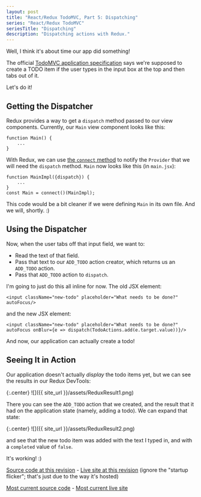 ```yaml
---
layout: post
title: "React/Redux TodoMVC, Part 5: Dispatching"
series: "React/Redux TodoMVC"
seriesTitle: "Dispatching"
description: "Dispatching actions with Redux."
---
```


Well, I think it's about time our app did something!

The official [TodoMVC application specification](https://github.com/tastejs/todomvc/blob/master/app-spec.md) says we're supposed to create a TODO item if the user types in the input box at the top and then tabs out of it.

Let's do it!

## Getting the Dispatcher

Redux provides a way to get a `dispatch` method passed to our view components. Currently, our `Main` view component looks like this:

    function Main() {
        ...
    }

With Redux, we can use [the `connect` method](https://github.com/rackt/react-redux/blob/master/docs/api.md#connectmapstatetoprops-mapdispatchtoprops-mergeprops-options) to notify the `Provider` that we will need the `dispatch` method. `Main` now looks like this (in `main.jsx`):

    function MainImpl({dispatch}) {
        ...
    }
    const Main = connect()(MainImpl);

This code would be a bit cleaner if we were defining `Main` in its own file. And we will, shortly. :)

## Using the Dispatcher

Now, when the user tabs off that input field, we want to:

- Read the text of that field.
- Pass that text to our `ADD_TODO` action creator, which returns us an `ADD_TODO` action.
- Pass that `ADD_TODO` action to `dispatch`.

I'm going to just do this all inline for now. The old JSX element:

    <input className="new-todo" placeholder="What needs to be done?" autoFocus/>

and the new JSX element:

    <input className="new-todo" placeholder="What needs to be done?" autoFocus onBlur={e => dispatch(TodoActions.add(e.target.value))}/>

And now, our application can actually create a todo!

## Seeing It in Action

Our application doesn't actually *display* the todo items yet, but we can see the results in our Redux DevTools:

{:.center}
![]({{ site_url }}/assets/ReduxResult1.png)

There you can see the `ADD_TODO` action that we created, and the result that it had on the application state (namely, adding a todo). We can expand that state:

{:.center}
![]({{ site_url }}/assets/ReduxResult2.png)

and see that the new todo item was added with the text I typed in, and with a `completed` value of `false`.

It's working! :)

[Source code at this revision](https://github.com/StephenCleary/todomvc-react-redux/tree/3f564477ba32604024f4fa3406f8edf9272ba798) - [Live site at this revision](http://htmlpreview.github.io/?https://github.com/StephenCleary/todomvc-react-redux/blob/3f564477ba32604024f4fa3406f8edf9272ba798/index.html) (ignore the "startup flicker"; that's just due to the way it's hosted)

[Most current source code](https://github.com/StephenCleary/todomvc-react-redux) - [Most current live site](http://stephencleary.github.io/todomvc-react-redux/)

